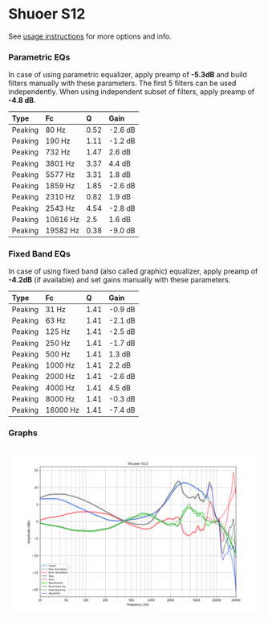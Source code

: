 # Shuoer S12
See [usage instructions](https://github.com/jaakkopasanen/AutoEq#usage) for more options and info.

### Parametric EQs
In case of using parametric equalizer, apply preamp of **-5.3dB** and build filters manually
with these parameters. The first 5 filters can be used independently.
When using independent subset of filters, apply preamp of **-4.8 dB**.

| Type    | Fc       |    Q | Gain    |
|:--------|:---------|:-----|:--------|
| Peaking | 80 Hz    | 0.52 | -2.6 dB |
| Peaking | 190 Hz   | 1.11 | -1.2 dB |
| Peaking | 732 Hz   | 1.47 | 2.6 dB  |
| Peaking | 3801 Hz  | 3.37 | 4.4 dB  |
| Peaking | 5577 Hz  | 3.31 | 1.8 dB  |
| Peaking | 1859 Hz  | 1.85 | -2.6 dB |
| Peaking | 2310 Hz  | 0.82 | 1.9 dB  |
| Peaking | 2543 Hz  | 4.54 | -2.8 dB |
| Peaking | 10616 Hz | 2.5  | 1.6 dB  |
| Peaking | 19582 Hz | 0.38 | -9.0 dB |

### Fixed Band EQs
In case of using fixed band (also called graphic) equalizer, apply preamp of **-4.2dB**
(if available) and set gains manually with these parameters.

| Type    | Fc       |    Q | Gain    |
|:--------|:---------|:-----|:--------|
| Peaking | 31 Hz    | 1.41 | -0.9 dB |
| Peaking | 63 Hz    | 1.41 | -2.1 dB |
| Peaking | 125 Hz   | 1.41 | -2.5 dB |
| Peaking | 250 Hz   | 1.41 | -1.7 dB |
| Peaking | 500 Hz   | 1.41 | 1.3 dB  |
| Peaking | 1000 Hz  | 1.41 | 2.2 dB  |
| Peaking | 2000 Hz  | 1.41 | -2.6 dB |
| Peaking | 4000 Hz  | 1.41 | 4.5 dB  |
| Peaking | 8000 Hz  | 1.41 | -0.3 dB |
| Peaking | 16000 Hz | 1.41 | -7.4 dB |

### Graphs
![](./Shuoer%20S12.png)